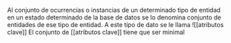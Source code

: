 Al conjunto de ocurrencias o instancias de un determinado tipo de entidad en un estado determinado de la base de datos se lo denomina conjunto de entidades de ese tipo de entidad. A este tipo de dato se le llama ![[atributos clave]]
El conjunto de [[atributos clave]] tiene que ser minimal